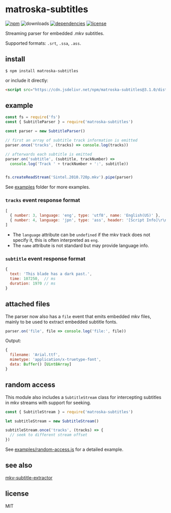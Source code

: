 # matroska-subtitles

[![npm](https://img.shields.io/npm/v/matroska-subtitles.svg)](https://npm.im/matroska-subtitles)
![downloads](https://img.shields.io/npm/dt/matroska-subtitles.svg)
[![dependencies](https://david-dm.org/mathiasvr/matroska-subtitles.svg)](https://david-dm.org/mathiasvr/matroska-subtitles)
[![license](https://img.shields.io/:license-MIT-blue.svg)](https://mvr.mit-license.org)

Streaming parser for embedded .mkv subtitles.

Supported formats: `.srt`, `.ssa`, `.ass`.

## install

```shell
$ npm install matroska-subtitles
```

or include it directly:
```html
<script src="https://cdn.jsdelivr.net/npm/matroska-subtitles@3.1.0/dist/matroska-subtitles.min.js"></script>
```

## example

```javascript
const fs = require('fs')
const { SubtitleParser } = require('matroska-subtitles')

const parser = new SubtitleParser()

// first an array of subtitle track information is emitted
parser.once('tracks', (tracks) => console.log(tracks))

// afterwards each subtitle is emitted
parser.on('subtitle', (subtitle, trackNumber) =>
  console.log('Track ' + trackNumber + ':', subtitle))


fs.createReadStream('Sintel.2010.720p.mkv').pipe(parser)
```

See [examples](https://github.com/mathiasvr/matroska-subtitles/tree/master/examples) folder for more examples.

### `tracks` event response format

```javascript
[
  { number: 3, language: 'eng', type: 'utf8', name: 'English(US)' },
  { number: 4, language: 'jpn', type: 'ass', header: '[Script Info]\r\n...' }
]
```

- The `language` attribute can be `undefined` if the mkv track does not specify it, this is often interpreted as `eng`.
- The `name` attribute is not standard but may provide language info.

### `subtitle` event response format

```javascript
{
  text: 'This blade has a dark past.',
  time: 107250,  // ms
  duration: 1970 // ms
}
```

## attached files
The parser now also has a `file` event that emits embedded mkv files, mainly to be used to extract embedded subtitle fonts.

```js
parser.on('file', file => console.log('file:', file))
```
Output:
```js
{
  filename: 'Arial.ttf',
  mimetype: 'application/x-truetype-font',
  data: Buffer() [Uint8Array]
}
```

## random access
This module also includes a `SubtitleStream` class for intercepting subtitles
in mkv streams with support for seeking.

```js
const { SubtitleStream } = require('matroska-subtitles')

let subtitleStream = new SubtitleStream()

subtitleStream.once('tracks', (tracks) => {
  // seek to different stream offset
})
```

See [examples/random-access.js](examples/random-access.js) for a detailed example.

## see also 

[mkv-subtitle-extractor](https://npm.im/mkv-subtitle-extractor)

## license

MIT
